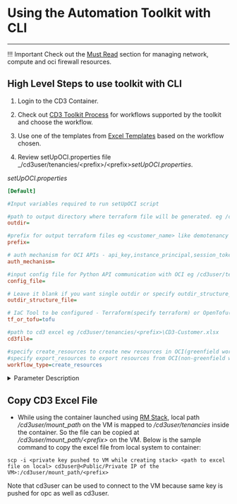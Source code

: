# **Using the Automation Toolkit with CLI**
---
!!! Important
    Check out the [Must Read](must-read-prerequisites.md) section for managing network, compute and oci firewall resources.

## **High Level Steps to use toolkit with CLI**

1. Login to the CD3 Container.

2. Check out [CD3 Toolkit Process](cd3-overview.md#cd3-toolkit-process) for workflows supported by the toolkit and choose the workflow.

3. Use one of the templates from [Excel Templates](excel-templates.md) based on the workflow chosen.

4. Review setUpOCI.properties file _/cd3user/tenancies/<prefix\>/<prefix\>_setUpOCI.properties_.

_setUpOCI.properties_
```ini
[Default]

#Input variables required to run setUpOCI script

#path to output directory where terraform file will be generated. eg /cd3user/tenancies/<prefix>/terraform_files
outdir=

#prefix for output terraform files eg <customer_name> like demotenancy
prefix=

# auth mechanism for OCI APIs - api_key,instance_principal,session_token
auth_mechanism=

#input config file for Python API communication with OCI eg /cd3user/tenancies/<prefix>/.config_files/<prefix>_config;
config_file=

# Leave it blank if you want single outdir or specify outdir_structure_file.properties containing directory structure for OCI services.
outdir_structure_file=

# IaC Tool to be configured - Terraform(specify terraform) or OpenTofu(specify tofu)
tf_or_tofu=tofu

#path to cd3 excel eg /cd3user/tenancies/<prefix>\CD3-Customer.xlsx
cd3file=

#specify create_resources to create new resources in OCI(greenfield workflow)
#specify export_resources to export resources from OCI(non-greenfield workflow)
workflow_type=create_resources
```


<details>
    <summary> Parameter Description </summary>
    <table>
        <tr>
            <th>Variable</th>
            <th>Description</th>
            <th>Example</th>
        </tr>
        <tr>
            <td>outdir</td>
            <td>Path to output directory where terraform files will be generated</td>
            <td>/cd3user/tenancies/demo/terraform_files</td>
        </tr>
        <tr>
            <td>prefix</td>
            <td>Prefix for output terraform files</td>
            <td>\</td>
        </tr>
        <tr>
            <td>auth_mechanism</td>
            <td>Authentication Mechanism for OCI APIs</td>
            <td>api_key</td>
        </tr>
        <tr>
            <td>config_file</td>
            <td>Python config file	</td>
            <td>/cd3user/tenancies/demo/.config_files/_config</td>
        </tr>
        <tr>
            <td>outdir_structure_file</td>
            <td>Parameter specifying single outdir or different for different services</td>
            <td>Blank or _outdir_structure_file.properties</td>
        </tr>
        <tr>
            <td>tf_or_tofu</td>
            <td>IaC Tool to be configured - Terraform or OpenTofu</td>
            <td>terraform or tofu</td>
        </tr>
        <tr>
            <td>cd3file</td>
            <td>Path to the Excel input file</td>
            <td>/cd3user/tenancies/demo/CD3demo.xlsx</td>
        </tr>
        <tr>
            <td>workflow_type</td>
            <td>Create Resources in OCI or Export Resources from OCI</td>
            <td>create_resources or export_resources</td>
        </tr>
    </table>
</details>

## **Copy CD3 Excel File**
* While using the container launched using [RM Stack](launch-from-rmstack.md), local path _/cd3user/mount_path_ on the VM is mapped to _/cd3user/tenancies_ inside the container. So the file can be copied at _/cd3user/mount_path/<prefix\>_ on the VM. Below is the sample command to copy the excel file from local system to container:
```
scp -i <private key pushed to VM while creating stack> <path to excel file on local> cd3user@<Public/Private IP of the VM>:/cd3user/mount_path/<prefix>
``` 
Note that cd3user can be used to connect to the VM because same key is pushed for opc as well as cd3user.